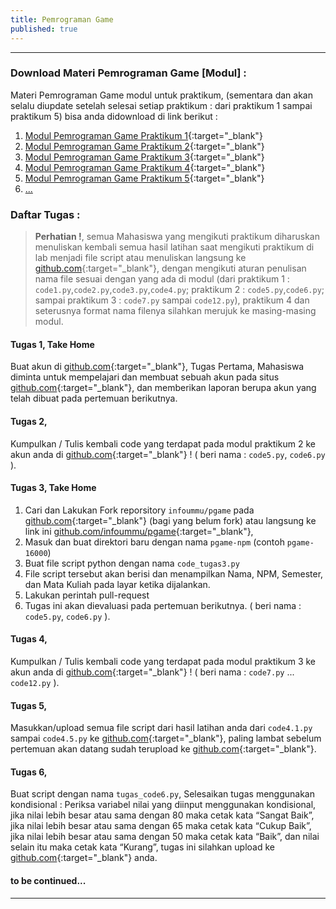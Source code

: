 ```yaml
---
title: Pemrograman Game
published: true
---
```

*** 

### Download Materi Pemrograman Game [Modul] :

Materi Pemrograman Game modul untuk praktikum, (sementara dan akan selalu diupdate setelah selesai setiap praktikum : dari praktikum 1 sampai praktikum 5) bisa anda didownload di link berikut : 

1. [Modul Pemrograman Game Praktikum 1](assets/reff/Modul_Pgame_prak_1.pdf){:target="_blank"}
2. [Modul Pemrograman Game Praktikum 2](assets/reff/Modul_Pgame_prak_2.pdf){:target="_blank"}
3. [Modul Pemrograman Game Praktikum 3](assets/reff/Modul_Pgame_prak_3.pdf){:target="_blank"}
4. [Modul Pemrograman Game Praktikum 4](assets/reff/Modul_Pgame_prak_4.pdf){:target="_blank"}
5. [Modul Pemrograman Game Praktikum 5](assets/reff/Modul_Pgame_prak_5.pdf){:target="_blank"}
6. [...](#)


### Daftar Tugas :
> **Perhatian !**, semua Mahasiswa yang mengikuti praktikum diharuskan menuliskan kembali semua hasil latihan saat mengikuti praktikum di lab menjadi file script atau menuliskan langsung ke  [github.com](https://github.com/){:target="_blank"}, dengan mengikuti aturan penulisan nama file sesuai dengan yang ada di modul (dari praktikum 1 : `code1.py`,`code2.py`,`code3.py`,`code4.py`; praktikum 2 : `code5.py`,`code6.py`; sampai praktikum 3 : `code7.py` sampai `code12.py`), praktikum 4 dan seterusnya format nama filenya silahkan merujuk ke masing-masing modul.


#### Tugas 1, Take Home 
Buat akun di  [github.com](https://github.com/){:target="_blank"}, Tugas Pertama, Mahasiswa diminta untuk mempelajari dan membuat sebuah akun pada situs  [github.com](https://github.com/){:target="_blank"}, dan memberikan laporan berupa akun yang telah dibuat pada pertemuan berikutnya. 


#### Tugas 2, 
Kumpulkan / Tulis kembali code yang terdapat pada modul praktikum 2 ke akun anda di  [github.com](https://github.com/){:target="_blank"} ! ( beri nama : `code5.py`, `code6.py` ).

#### Tugas 3, Take Home

1. Cari dan Lakukan Fork reporsitory `infoummu/pgame` pada  [github.com](https://github.com/){:target="_blank"} (bagi yang belum fork) atau langsung ke link ini [github.com/infoummu/pgame](https://github.com/infoummu/pgame){:target="_blank"},
2. Masuk dan buat direktori baru dengan nama `pgame-npm` (contoh `pgame-16000`)
3. Buat file script python dengan nama `code_tugas3.py`
4. File script tersebut akan berisi dan menampilkan Nama, NPM, Semester, dan Mata Kuliah pada layar ketika  dijalankan.
5. Lakukan perintah pull-request
6. Tugas ini akan dievaluasi pada pertemuan berikutnya.
( beri nama : `code5.py`, `code6.py` ).

#### Tugas 4, 
Kumpulkan / Tulis kembali code yang terdapat pada modul praktikum 3 ke akun anda di  [github.com](https://github.com/){:target="_blank"} ! ( beri nama : `code7.py` ... `code12.py` ).

#### Tugas 5, 
Masukkan/upload semua file script dari hasil latihan anda dari `code4.1.py` sampai `code4.5.py` ke  [github.com](https://github.com/){:target="_blank"}, paling lambat sebelum pertemuan akan datang sudah terupload ke  [github.com](https://github.com/){:target="_blank"}.

#### Tugas 6, 
Buat script dengan nama `tugas_code6.py`, Selesaikan tugas menggunakan kondisional : Periksa variabel nilai yang diinput menggunakan kondisional, jika nilai lebih besar atau sama dengan 80 maka cetak kata “Sangat Baik”, jika nilai lebih besar atau sama dengan 65 maka cetak kata “Cukup Baik”, jika nilai lebih besar atau sama dengan 50 maka cetak kata “Baik”, dan nilai selain itu maka cetak kata “Kurang”, tugas ini silahkan upload ke [github.com](https://github.com/){:target="_blank"} anda.

#### to be continued...
***


